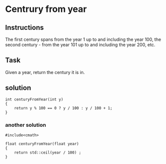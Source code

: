 # Centrury from year

## Instructions

The first century spans from the year 1 up to and including the year 100, the second century - from the year 101 up to and including the year 200, etc.

## Task

Given a year, return the century it is in.

## solution

```
int centuryFromYear(int y) 
{
    return y % 100 == 0 ? y / 100 : y / 100 + 1;
}
```
### another solution
```
#include<cmath>

float centuryFromYear(float year)   
{
    return std::ceil(year / 100) ;
}
```
